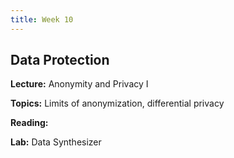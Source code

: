 ```yaml
---
title: Week 10
---
```


## Data Protection

**Lecture:** Anonymity and Privacy I

<!--- 
* DS-UA 202: [differential privacy slides](../../../assets/9_Privacy_202_2023.pdf)
* DS-GA 1017: [differential privacy slides](../../../assets/10_11_Privacy_1017.pdf) 
 -->
 
**Topics:** Limits of anonymization, differential privacy

**Reading:**  
<!--- 
[Data Protection](../../../assets/protection_reader_2024.pdf) 
 -->

**Lab:** Data Synthesizer

<!--- 
* DS-UA 202: [Colab Notebook](https://drive.google.com/file/d/1MaZ4pc_M3MuA-u35QAWIv5J21iMuZyUx/view?usp=sharing)
* DS-GA 1017: [Colab Notebook](https://drive.google.com/file/d/1E_L9CieSxmB3t9mdtjkhCiPojZ2KDZwv/view?usp=sharing)
 -->
